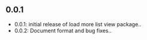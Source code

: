 ## 0.0.1

- 0.0.1: initial release of load more list view package..
- 0.0.2: Document format and bug fixes..
